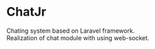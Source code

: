 # ChatJr
Chating system based on Laravel framework.  
Realization of chat module with using web-socket.

